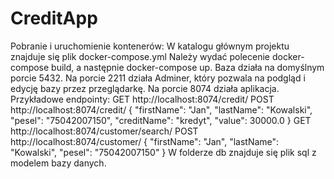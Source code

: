 # CreditApp
Pobranie i uruchomienie kontenerów:
W katalogu głównym projektu znajduje się plik docker-compose.yml
Należy wydać polecenie docker-compose build, a następnie docker-compose up.
Baza działa na domyślnym porcie 5432.
Na porcie 2211 działa Adminer, który pozwala na podgląd i edycję bazy przez przeglądarkę.
Na porcie 8074 działa aplikacja.
Przykładowe endpointy:
GET http://localhost:8074/credit/
POST http://localhost:8074/credit/
{
        "firstName": "Jan",
        "lastName": "Kowalski",
        "pesel": "75042007150",
        "creditName": "kredyt",
        "value": 30000.0
}
GET http://localhost:8074/customer/search/
POST http://localhost:8074/customer/
{
        "firstName": "Jan",
        "lastName": "Kowalski",
        "pesel": "75042007150"
}
W folderze db znajduje się plik sql z modelem bazy danych.

